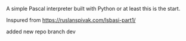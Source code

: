 A simple Pascal interpreter built with Python or at least this is the start.

Inspured from https://ruslanspivak.com/lsbasi-part1/

added new repo branch dev